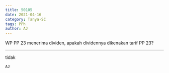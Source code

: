 ```yaml
---
title: 50105
date: 2021-04-16
category: Tanya-SC
tags: PPh
author: AJ
---
```


WP PP 23 menerima dividen, apakah dividennya dikenakan tarif PP 23?

---

tidak

`AJ`
